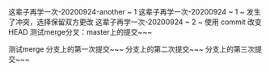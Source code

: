 这辈子再学一次-20200924-another ~ 1
这辈子再学一次-20200924 ~ 1 ~ 发生了冲突，选择保留双方更改
这辈子再学一次-20200924 ~ 2 ~ 使用 commit 改变 HEAD
测试merge分叉：master上的提交~~~

测试merge
分支上的第一次提交~~~
分支上的第二次提交~~~
分支上的第三次提交~~~